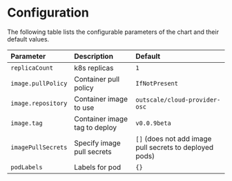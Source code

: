 # Configuration

The following table lists the configurable parameters of the chart and their default values.

| Parameter                                  | Description                                                                                                                                | Default                                                                                                                                                                                                                                                                                                                                                                                                          |
| :----------------------------------------- | :----------------------------------------------------------------------------------------------------------------------------------------- | :--------------------------------------------------------------------------------------------------------------------------------------------------------------------------------------------------------------------------------------------------------------------------------------------------------------------------------------------------------------------------------------------------------------- |
| `replicaCount`                             | k8s replicas                                                                                                                               | `1`                                                                                                                                                                                                                                                                                                                                                                                                              |
| `image.pullPolicy`                         | Container pull policy                                                                                                                      | `IfNotPresent`                                                                                                                                                                                                                                                                                                                                                                                                   |
| `image.repository`                         | Container image to use                                                                                                                     | `outscale/cloud-provider-osc`                                                                                                                                                                                                                                                                                                                                                                                    |
| `image.tag`                                | Container image tag to deploy                                                                                                              | `v0.0.9beta`                                                                                                                                                                                                                                                                                                                                                                                                    |
| `imagePullSecrets`                         | Specify image pull secrets                                                                                                                 | `[]` (does not add image pull secrets to deployed pods)                                                                                                                                                                                                                                                                                                                                                          |
| `podLabels`                                | Labels for pod                                                                                                                  | `{}`                                                                                                                                                                                                                                                                                                                                                                                                             |
